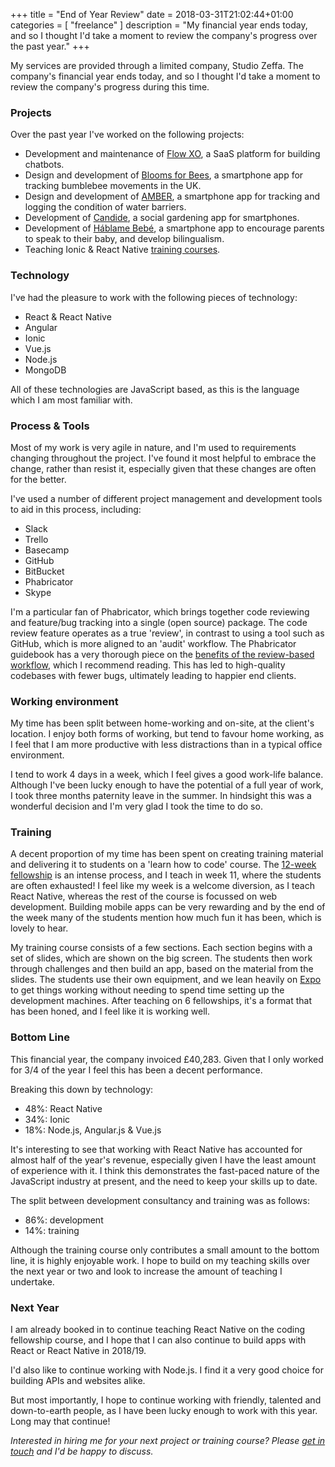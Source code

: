 +++
title = "End of Year Review"
date = 2018-03-31T21:02:44+01:00
categories = [
  "freelance"
]
description = "My financial year ends today, and so I thought I'd take a moment to review the company's progress over the past year."
+++

My services are provided through a limited company, Studio Zeffa. The company's financial year ends today, and so I thought I'd take a moment to review the company's progress during this time.

### Projects

Over the past year I've worked on the following projects:

- Development and maintenance of [Flow XO](https://flowxo.com), a SaaS platform for building chatbots.
- Design and development of [Blooms for Bees](https://itunes.apple.com/gb/app/blooms-for-bees/id1194047897?mt=8), a smartphone app for tracking bumblebee movements in the UK.
- Design and development of [AMBER](https://itunes.apple.com/gb/app/barrier-tracker/id1246829944?mt=8), a smartphone app for tracking and logging the condition of water barriers.
- Development of [Candide](https://candide.eu), a social gardening app for smartphones.
- Development of [Háblame Bebé](https://itunes.apple.com/us/app/h%C3%A1blame-beb%C3%A9/id1349793334?mt=8), a smartphone app to encourage parents to speak to their baby, and develop bilingualism.
- Teaching Ionic & React Native [training courses](https://developme.training).

### Technology

I've had the pleasure to work with the following pieces of technology:

- React & React Native
- Angular
- Ionic
- Vue.js
- Node.js
- MongoDB

All of these technologies are JavaScript based, as this is the language which I am most familiar with.

### Process & Tools

Most of my work is very agile in nature, and I'm used to requirements changing throughout the project. I've found it most helpful to embrace the change, rather than resist it, especially given that these changes are often for the better.

I've used a number of different project management and development tools to aid in this process, including:

- Slack
- Trello
- Basecamp
- GitHub
- BitBucket
- Phabricator
- Skype

I'm a particular fan of Phabricator, which brings together code reviewing and feature/bug tracking into a single (open source) package. The code review feature operates as a true 'review', in contrast to using a tool such as GitHub, which is more aligned to an 'audit' workflow. The Phabricator guidebook has a very thorough piece on the [benefits of the review-based workflow](https://secure.phabricator.com/book/phabricator/article/reviews_vs_audit/), which I recommend reading. This has led to high-quality codebases with fewer bugs, ultimately leading to happier end clients.

### Working environment

My time has been split between home-working and on-site, at the client's location. I enjoy both forms of working, but tend to favour home working, as I feel that I am more productive with less distractions than in a typical office environment.

I tend to work 4 days in a week, which I feel gives a good work-life balance. Although I've been lucky enough to have the potential of a full year of work, I took three months paternity leave in the summer. In hindsight this was a wonderful decision and I'm very glad I took the time to do so.

### Training

A decent proportion of my time has been spent on creating training material and delivering it to students on a 'learn how to code' course. The [12-week fellowship](https://developme.training/fellowship/) is an intense process, and I teach in week 11, where the students are often exhausted! I feel like my week is a welcome diversion, as I teach React Native, whereas the rest of the course is focussed on web development. Building mobile apps can be very rewarding and by the end of the week many of the students mention how much fun it has been, which is lovely to hear.

My training course consists of a few sections. Each section begins with a set of slides, which are shown on the big screen. The students then work through challenges and then build an app, based on the material from the slides. The students use their own equipment, and we lean heavily on [Expo](https://expo.io) to get things working without needing to spend time setting up the development machines. After teaching on 6 fellowships, it's a format that has been honed, and I feel like it is working well.

### Bottom Line

This financial year, the company invoiced £40,283. Given that I only worked for 3/4 of the year I feel this has been a decent performance.

Breaking this down by technology:

- 48%: React Native
- 34%: Ionic
- 18%: Node.js, Angular.js & Vue.js

It's interesting to see that working with React Native has accounted for almost half of the year's revenue, especially given I have the least amount of experience with it. I think this demonstrates the fast-paced nature of the JavaScript industry at present, and the need to keep your skills up to date.

The split between development consultancy and training was as follows:

- 86%: development
- 14%: training

Although the training course only contributes a small amount to the bottom line, it is highly enjoyable work. I hope to build on my teaching skills over the next year or two and look to increase the amount of teaching I undertake.

### Next Year

I am already booked in to continue teaching React Native on the coding fellowship course, and I hope that I can also continue to build apps with React or React Native in 2018/19.

I'd also like to continue working with Node.js. I find it a very good choice for building APIs and websites alike.

But most importantly, I hope to continue working with friendly, talented and down-to-earth people, as I have been lucky enough to work with this year. Long may that continue!

_Interested in hiring me for your next project or training course? Please [get in touch](mailto:tom.spencer@studiozeffa.com) and I'd be happy to discuss._